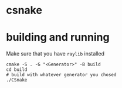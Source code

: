 # csnake

# building and running
Make sure that you have `raylib` installed
```
cmake -S . -G "<Generator>" -B build
cd build
# build with whatever generator you chosed
./CSnake
```

